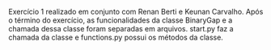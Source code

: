 Exercício 1 realizado em conjunto com Renan Berti e Keunan Carvalho. Após o término do exercício, as funcionalidades da classe BinaryGap e a chamada dessa classe foram separadas em arquivos. start.py faz a chamada da classe e functions.py possui os métodos da classe.